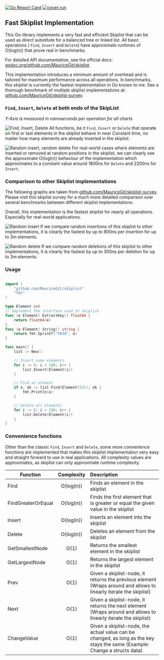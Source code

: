 [![Go Report Card](https://goreportcard.com/badge/github.com/mauricegit/skiplist)](https://goreportcard.com/report/github.com/mauricegit/skiplist)
 [![cover.run](https://cover.run/go/github.com/MauriceGit/skiplist.svg?style=flat&tag=golang-1.10)](https://cover.run/go?tag=golang-1.10&repo=github.com%2FMauriceGit%2Fskiplist) 

## Fast Skiplist Implementation

This Go-library implements a very fast and efficient Skiplist that can be used as direct substitute for a balanced tree or linked list.
All basic operations ( `Find`, `Insert` and `Delete`) have approximate runtimes of O(log(n)) that prove real in benchmarks.

For detailed API documentation, see the official docs: [godoc.org/github.com/MauriceGit/skiplist](https://godoc.org/github.com/MauriceGit/skiplist).

This implementation introduces a minimum amount of overhead and is tailored for maximum performance across all operations.
In benchmarks, this skiplist is currently the fastest implementation in Go known to me.
See a thorough benchmark of multiple skiplist implementations at: [github.com/MauriceGit/skiplist-survey](https://github.com/MauriceGit/skiplist-survey).

### `Find`, `Insert`, `Delete` at both ends of the SkipList

*Y-Axis is measured in nanoseconds per operation for all charts*

![Find, Insert, Delete](graphs/allFunctions.png)
All functions, be it `Find`, `Insert` or `Delete` that operate on first or last elements in the skiplist behave in near Constant time, no matter how many
elements are already inserted in the skiplist.

![Random insert, random delete](graphs/randomFunctions.png)
For real-world cases where elements are inserted or removed at random positions in the skiplist, we can clearly see the approximate O(log(n)) behaviour of the
implementation which approximates to a constant value around 1800ns for `Delete` and 2200ns for `Insert`.

### Comparison to other Skiplist implementations

The following graphs are taken from [github.com/MauriceGit/skiplist-survey](https://github.com/MauriceGit/skiplist-survey). Please visit this skiplist survey for
a much more detailed comparison over several benchmarks between different skiplist implementations.

Overall, this implementation is the fastest skiplist for nearly all operations. Especially for real-world applications.

![Random insert](graphs/randomInserts.png)
If we compare random insertions of this skiplist to other implementations, it is clearly the fastest by up to 800ns per insertion for up to 3m elements.

![Random delete](graphs/randomDelete.png)
If we compare random deletions of this skiplist to other implementations, it is clearly the fastest by up to 300ns per deletion for up to 3m elements.

### Usage

```go

import (
    "github.com/MauriceGit/skiplist"
    "fmt"
)

type Element int
// Implement the interface used in skiplist
func (e Element) ExtractKey() float64 {
    return float64(e)
}
func (e Element) String() string {
    return fmt.Sprintf("%03d", e)
}

func main() {
    list := New()

    // Insert some elements
    for i := 0; i < 100; i++ {
        list.Insert(Element(i))
    }

    // Find an element
    if e, ok := list.Find(Element(53)); ok {
        fmt.Println(e)
    }

    // Delete all elements
    for i := 0; i < 100; i++ {
        list.Delete(Element(i))
    }
}

```

### Convenience functions

Other than the classic `Find`, `Insert` and `Delete`, some more convenience functions are implemented that makes this skiplist implementation very easy and straight forward to use
in real applications. All complexity values are approximates, as skiplist can only approximate runtime complexity.

| Function        | Complexity           | Description  |
| ------------- |:-------------:|:-----|
| Find | O(log(n)) | Finds an element in the skiplist |
| FindGreaterOrEqual | O(log(n)) | Finds the first element that is greater or equal the given value in the skiplist |
| Insert | O(log(n)) | Inserts an element into the skiplist |
| Delete | O(log(n)) | Deletes an element from the skiplist |
| GetSmallestNode | O(1) | Returns the smallest element in the skiplist |
| GetLargestNode | O(1) | Returns the largest element in the skiplist |
| Prev | O(1) | Given a skiplist-node, it returns the previous element (Wraps around and allows to linearly iterate the skiplist) |
| Next | O(1) | Given a skiplist-node, it returns the next element (Wraps around and allows to linearly iterate the skiplist) |
| ChangeValue | O(1) | Given a skiplist-node, the actual value can be changed, as long as the key stays the same (Example: Change a structs data) |
